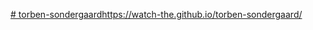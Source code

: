 [# torben-sondergaard](https://watch-the.github.io/torben-sondergaard/)https://watch-the.github.io/torben-sondergaard/
